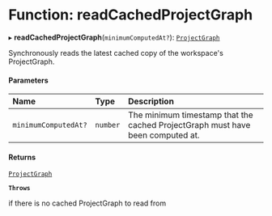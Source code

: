 # Function: readCachedProjectGraph

▸ **readCachedProjectGraph**(`minimumComputedAt?`): [`ProjectGraph`](/reference/core-api/devkit/documents/ProjectGraph)

Synchronously reads the latest cached copy of the workspace's ProjectGraph.

#### Parameters

| Name                 | Type     | Description                                                                    |
| :------------------- | :------- | :----------------------------------------------------------------------------- |
| `minimumComputedAt?` | `number` | The minimum timestamp that the cached ProjectGraph must have been computed at. |

#### Returns

[`ProjectGraph`](/reference/core-api/devkit/documents/ProjectGraph)

**`Throws`**

if there is no cached ProjectGraph to read from
